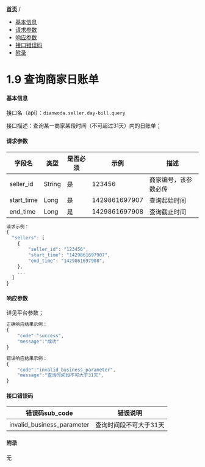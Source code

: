 [**首页**](https://open.dianwoda.com/) /


- <a href="#基本信息">基本信息</a>
- <a href="#请求参数">请求参数</a>
- <a href="#响应参数">响应参数</a>
- <a href="#接口错误码">接口错误码</a>
- <a href="#附录">附录</a>


# 1.9 查询商家日账单

#### 基本信息

接口名（api）：`dianwoda.seller.day-bill.query`

接口描述：查询某一商家某段时间（不可超过31天）内的日账单；


#### 请求参数
字段名 | 类型 | 是否必须 | 示例 | 描述
---|---|---|---|---
seller_id|String|是|123456|商家编号，该参数必传
start_time|Long|是|1429861697907|查询起始时间
end_time|Long|是|1429861697908|查询截止时间

```javascript
请求示例：
{
  "sellers": [
    {
        "seller_id": "123456",
        "start_time": "1429861697907",
        "end_time": "1429861697908",
    },
    ...
  ]
}
```

#### 响应参数
详见平台参数；

```javascript
正确响应结果示例：
{
	"code":"success",
	"message":"成功"
}
```

```javascript
错误响应结果示例：
{
	"code":"invalid_business_parameter",
	"message":"查询时间段不可大于31天",
}
```

#### 接口错误码
错误码sub_code | 错误说明
---|---
invalid_business_parameter|查询时间段不可大于31天


#### 附录
无